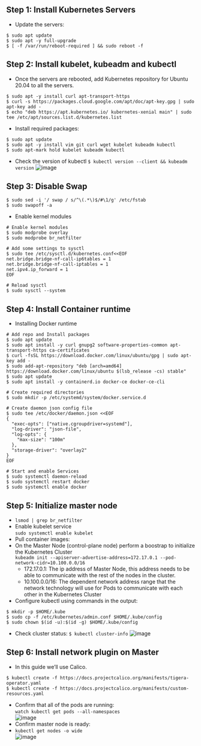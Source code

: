 ## Step 1: Install Kubernetes Servers
- Update the servers:
```
$ sudo apt update
$ sudo apt -y full-upgrade
$ [ -f /var/run/reboot-required ] && sudo reboot -f
```
## Step 2: Install kubelet, kubeadm and kubectl
- Once the servers are rebooted, add Kubernetes repository for Ubuntu 20.04 to all the servers.
```
$ sudo apt -y install curl apt-transport-https
$ curl -s https://packages.cloud.google.com/apt/doc/apt-key.gpg | sudo apt-key add -
$ echo "deb https://apt.kubernetes.io/ kubernetes-xenial main" | sudo tee /etc/apt/sources.list.d/kubernetes.list
```
- Install required packages:
```
$ sudo apt update
$ sudo apt -y install vim git curl wget kubelet kubeadm kubectl
$ sudo apt-mark hold kubelet kubeadm kubectl
```
- Check the version of kubectl
`$ kubectl version --client && kubeadm version`
![image](https://user-images.githubusercontent.com/92737759/165881934-55110bf6-9587-4266-a3f4-cc6b3039d22a.png)
## Step 3: Disable Swap
```
$ sudo sed -i '/ swap / s/^\(.*\)$/#\1/g' /etc/fstab
$ sudo swapoff -a
```
- Enable kernel modules
```
# Enable kernel modules
$ sudo modprobe overlay
$ sudo modprobe br_netfilter

# Add some settings to sysctl
$ sudo tee /etc/sysctl.d/kubernetes.conf<<EOF
net.bridge.bridge-nf-call-ip6tables = 1
net.bridge.bridge-nf-call-iptables = 1
net.ipv4.ip_forward = 1
EOF

# Reload sysctl
$ sudo sysctl --system
```
## Step 4: Install Container runtime
- Installing Docker runtime
```
# Add repo and Install packages
$ sudo apt update
$ sudo apt install -y curl gnupg2 software-properties-common apt-transport-https ca-certificates
$ curl -fsSL https://download.docker.com/linux/ubuntu/gpg | sudo apt-key add -
$ sudo add-apt-repository "deb [arch=amd64] https://download.docker.com/linux/ubuntu $(lsb_release -cs) stable"
$ sudo apt update
$ sudo apt install -y containerd.io docker-ce docker-ce-cli

# Create required directories
$ sudo mkdir -p /etc/systemd/system/docker.service.d

# Create daemon json config file
$ sudo tee /etc/docker/daemon.json <<EOF
{
  "exec-opts": ["native.cgroupdriver=systemd"],
  "log-driver": "json-file",
  "log-opts": {
    "max-size": "100m"
  },
  "storage-driver": "overlay2"
}
EOF

# Start and enable Services
$ sudo systemctl daemon-reload 
$ sudo systemctl restart docker
$ sudo systemctl enable docker
```
## Step 5: Initialize master node
- `lsmod | grep br_netfilter`
- Enable kubelet service  
`sudo systemctl enable kubelet`
- Pull container images:
- On the Master Node (control-plane node) perform a boostrap to initialize the Kubernetes Cluster  
`kubeadm init --apiserver-advertise-address=172.17.0.1 --pod-network-cidr=10.100.0.0/16`
  + 172.17.0.1: The ip address of Master Node, this address needs to be able to communicate with the rest of the nodes in the cluster.
  + 10.100.0.0/16: The dependent network address range that the network technology will use for Pods to communicate with each other in the Kubernetes Cluster
- Configure kubectl using commands in the output:
```
$ mkdir -p $HOME/.kube
$ sudo cp -f /etc/kubernetes/admin.conf $HOME/.kube/config
$ sudo chown $(id -u):$(id -g) $HOME/.kube/config
```
- Check cluster status:
`$ kubectl cluster-info`
![image](https://user-images.githubusercontent.com/92737759/165884205-524356ad-e0dc-42e1-8135-45ea111b4ab0.png)
## Step 6: Install network plugin on Master
- In this guide we’ll use Calico. 
```
$ kubectl create -f https://docs.projectcalico.org/manifests/tigera-operator.yaml 
$ kubectl create -f https://docs.projectcalico.org/manifests/custom-resources.yaml
```
- Confirm that all of the pods are running:  
`watch kubectl get pods --all-namespaces`  
![image](https://user-images.githubusercontent.com/92737759/165884524-7e51b140-5719-42f6-b0bc-709f85ad9db4.png)
- Confirm master node is ready:  
- `kubectl get nodes -o wide`  
![image](https://user-images.githubusercontent.com/92737759/165884638-265f549f-dea9-4582-bf01-233b063fdca8.png)







